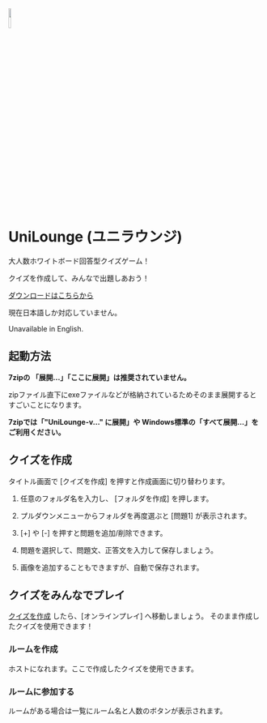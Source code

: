 <img width=10% src= "https://github.com/Venicck/UniLounge/assets/62417825/27445350-9cde-4901-b47b-bd4cd90d5d77">

# UniLounge (ユニラウンジ)

大人数ホワイトボード回答型クイズゲーム！

クイズを作成して、みんなで出題しあおう！

[ダウンロードはこちらから](../../releases/)

現在日本語しか対応していません。

Unavailable in English.

## 起動方法
**7zipの 「展開...」「ここに展開」は推奨されていません。**

zipファイル直下にexeファイルなどが格納されているためそのまま展開するとすごいことになります。

**7zipでは「"UniLounge-v...\" に展開」や Windows標準の「すべて展開...」をご利用ください。**

## クイズを作成
タイトル画面で [クイズを作成] を押すと作成画面に切り替わります。

1. 任意のフォルダ名を入力し、 [フォルダを作成] を押します。

2. プルダウンメニューからフォルダを再度選ぶと [問題1] が表示されます。

3. [+] や [-] を押すと問題を追加/削除できます。

4. 問題を選択して、問題文、正答文を入力して保存しましょう。

5. 画像を追加することもできますが、自動で保存されます。

## クイズをみんなでプレイ

[クイズを作成](#クイズを作成) したら、[オンラインプレイ] へ移動しましょう。
そのまま作成したクイズを使用できます！

### ルームを作成
ホストになれます。ここで作成したクイズを使用できます。

### ルームに参加する
ルームがある場合は一覧にルーム名と人数のボタンが表示されます。
